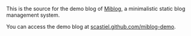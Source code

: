 This is the source for the demo blog of [Miblog](https://github.com/scastiel/miblog), a minimalistic static blog management system.

You can access the demo blog at [scastiel.github.com/miblog-demo](https://scastiel.github.com/miblog-demo).
